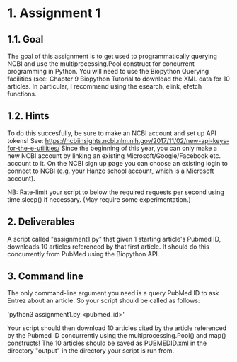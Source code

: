 # 1. Assignment 1
## 1.1. Goal
The goal of this assignment is to get used to programmatically querying NCBI and use the multiprocessing.Pool construct for concurrent programming in Python.
You will need to use the Biopython Querying facilities (see: Chapter 9 Biopython Tutorial to download the XML data for 10 articles. In particular, I recommend using the esearch, elink, efetch functions.

## 1.2. Hints
To do this succesfully, be sure to make an NCBI account and set up API tokens! See: https://ncbiinsights.ncbi.nlm.nih.gov/2017/11/02/new-api-keys-for-the-e-utilities/ Since the beginning of this year, you can only make a new NCBI account by linking an existing Microsoft/Google/Facebook etc. account to it. On the NCBI sign up page you can choose an existing login to connect to NCBI (e.g. your Hanze school account, which is a Microsoft account).

NB: Rate-limit your script to below the required requests per second using time.sleep() if necessary. (May require some experimentation.)

## 2. Deliverables
A script called "assignment1.py" that given 1 starting article's Pubmed ID, downloads 10 articles referenced by that first article. It should do this concurrently from PubMed using the Biopython API.

## 3. Command line
The only command-line argument you need is a query PubMed ID to ask Entrez about an article. So your script should be called as follows:

'python3 assignment1.py <pubmed_id>'

Your script should then download 10 articles cited by the article referenced by the Pubmed ID concurrently using the multiprocessing.Pool() and map() constructs! The 10 articles should be saved as PUBMEDID.xml in the directory "output" in the directory your script is run from.
